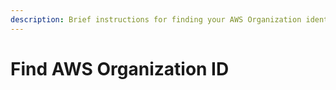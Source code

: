 ```yaml
---
description: Brief instructions for finding your AWS Organization identifier.
---
```


# Find AWS Organization ID

